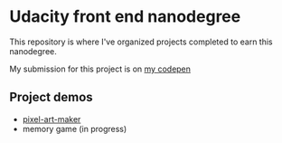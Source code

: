# Udacity front end nanodegree

This repository is where I've organized projects completed to earn this nanodegree.

My submission for this project is on [my codepen](https://codepen.io/alibar/pen/ZxWbKP)

## Project demos

* [pixel-art-maker](https://codepen.io/alibar/pen/ZxWbKP)
* memory game (in progress)
